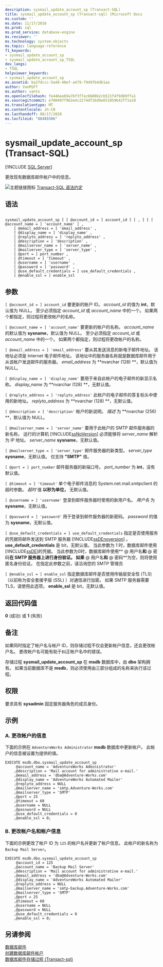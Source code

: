 ```yaml
---
description: sysmail_update_account_sp (Transact-SQL)
title: sysmail_update_account_sp (Transact-sql) |Microsoft Docs
ms.custom: ''
ms.date: 11/17/2016
ms.prod: sql
ms.prod_service: database-engine
ms.reviewer: ''
ms.technology: system-objects
ms.topic: language-reference
f1_keywords:
- sysmail_update_account_sp
- sysmail_update_account_sp_TSQL
dev_langs:
- TSQL
helpviewer_keywords:
- sysmail_update_account_sp
ms.assetid: ba2fdccc-5ed4-40ef-a479-79497b4d61aa
author: VanMSFT
ms.author: vanto
ms.openlocfilehash: fe446ee69a7bf3f7ac6600b2cb521f4f9d89ffa1
ms.sourcegitcommit: e700497f962e4c2274df16d9e651059b42ff1a10
ms.translationtype: MT
ms.contentlocale: zh-CN
ms.lasthandoff: 08/17/2020
ms.locfileid: "88485506"
---
```

# <a name="sysmail_update_account_sp-transact-sql"></a>sysmail_update_account_sp (Transact-SQL)
[!INCLUDE [SQL Server](../../includes/applies-to-version/sqlserver.md)]

  更改现有数据库邮件帐户中的信息。  
 
 
 ![主题链接图标](../../database-engine/configure-windows/media/topic-link.gif "“主题链接”图标") [Transact-SQL 语法约定](../../t-sql/language-elements/transact-sql-syntax-conventions-transact-sql.md)  
  
## <a name="syntax"></a>语法  
  
```  
  
sysmail_update_account_sp [ [ @account_id = ] account_id ] [ , ] [ [ @account_name = ] 'account_name' ] ,  
    [ @email_address = ] 'email_address' ,   
    [ @display_name = ] 'display_name' ,   
    [ @replyto_address = ] 'replyto_address' ,  
    [ @description = ] 'description' ,   
    [ @mailserver_name = ] 'server_name' ,   
    [ @mailserver_type = ] 'server_type' ,   
    [ @port = ] port_number ,   
    [ @timeout = ] 'timeout' ,  
    [ @username = ] 'username' ,  
    [ @password = ] 'password' ,  
    [ @use_default_credentials = ] use_default_credentials ,  
    [ @enable_ssl = ] enable_ssl   
```  
  
## <a name="arguments"></a>参数  
`[ @account_id = ] account_id` 要更新的帐户 ID。 *account_id* 的值为 **int**，默认值为 NULL。 至少必须指定 *account_id* 或 *account_name* 中的一个。 如果两个都指定，则过程将更改帐户的名称。  
  
`[ @account_name = ] 'account_name'` 要更新的帐户的名称。 *account_name* 的默认值为 **sysname**，默认值为 NULL。 至少必须指定 *account_id* 或 *account_name* 中的一个。 如果两个都指定，则过程将更改帐户的名称。  
  
`[ @email_address = ] 'email_address'` 要从其发送消息的新电子邮件地址。 该地址必须是 Internet 电子邮件地址。 该地址中的服务器名称就是数据库邮件用于从该帐户发送邮件的服务器。 *email_address* 为 **nvarchar (128) **，默认值为 NULL。  
  
`[ @display_name = ] 'display_name'` 要用于来自此帐户的电子邮件的新显示名称。 *display_name* 为 **nvarchar (128) **，无默认值。  
  
`[ @replyto_address = ] 'replyto_address'` 此帐户的电子邮件的答复标头中使用的新地址。 *replyto_address* 为 **nvarchar (128) **，无默认值。  
  
`[ @description = ] 'description'` 帐户的新说明。 *描述* 为 **nvarchar (256) **，默认值为 NULL。  
  
`[ @mailserver_name = ] 'server_name'` 要用于此帐户的 SMTP 邮件服务器的新名称。 运行的计算机 [!INCLUDE[ssNoVersion](../../includes/ssnoversion-md.md)] 必须能够将 *server_name* 解析为 IP 地址。 *server_name* **sysname**，无默认值。  
  
`[ @mailserver_type = ] 'server_type'` 邮件服务器的新类型。 *server_type* **sysname**，无默认值。 仅支持 **"SMTP"** 值。  
  
`[ @port = ] port_number` 邮件服务器的新端口号。 *port_number* 为 **int**，没有默认值。  
  
`[ @timeout = ] 'timeout'` 单个电子邮件消息的 System.net.mail.smtpclient 的超时参数。 *超时* 值 **以秒为单位，** 无默认值。  
  
`[ @username = ] 'username'` 登录到邮件服务器时使用的新用户名。 *用户名* 为 **sysname**，无默认值。  
  
`[ @password = ] 'password'` 用于登录到邮件服务器的新密码。 *password* 的值为 **sysname**，无默认值。  
  
`[ @use_default_credentials = ] use_default_credentials` 指定是否使用服务的凭据将邮件发送到 SMTP 服务器 [!INCLUDE[ssDEnoversion](../../includes/ssdenoversion-md.md)] 。 **use_default_credentials** 是 bit，无默认值。 当此参数为 1 时，数据库邮件使用[!INCLUDE[ssDE](../../includes/ssde-md.md)]的凭据。 当此参数为0时，数据库邮件使用** \@ 用户名**和** \@ 密码**在 SMTP 服务器上进行身份验证。 如果** \@ 用户名**和** \@ 密码**为空，则将使用匿名身份验证。 在指定此参数之前，请洽询您的 SMTP 管理员  
  
`[ @enable_ssl = ] enable_ssl` 指定数据库邮件是否使用传输层安全性 (TLS) （以前称为安全套接字层 (SSL) ）对通信进行加密。 如果 SMTP 服务器需要 TLS，请使用此选项。 **enable_ssl** 是 bit，无默认值。  
  
## <a name="return-code-values"></a>返回代码值  
 **0** (成功) 或 **1** (失败)   
  
## <a name="remarks"></a>备注  
 如果同时指定了帐户名与帐户 ID，则存储过程不仅会更新帐户信息，还会更改帐户名。 更改帐户名可能有助于纠正帐户名中的错误。  
  
 存储过程 **sysmail_update_account_sp** 在 **msdb** 数据库中，由 **dbo** 架构拥有。 如果当前数据库不是 **msdb**，则必须使用由三部分组成的名称来执行该过程。  
  
## <a name="permissions"></a>权限  
 要求具有 **sysadmin** 固定服务器角色的成员身份。  
  
## <a name="examples"></a>示例  
  
### <a name="a-changing-the-information-for-an-account"></a>A. 更改帐户的信息  
 下面的示例在 `AdventureWorks Administrator` **msdb** 数据库中更新帐户。 此帐户的信息被设置为提供的值。  
  
```  
EXECUTE msdb.dbo.sysmail_update_account_sp  
     @account_name = 'AdventureWorks Administrator'  
    ,@description = 'Mail account for administrative e-mail.'  
    ,@email_address = 'dba@Adventure-Works.com'  
    ,@display_name = 'AdventureWorks Automated Mailer'  
    ,@replyto_address = NULL  
    ,@mailserver_name = 'smtp.Adventure-Works.com'  
    ,@mailserver_type = 'SMTP'  
    ,@port = 25  
    ,@timeout = 60  
    ,@username = NULL  
    ,@password = NULL  
    ,@use_default_credentials = 0  
    ,@enable_ssl = 0;  
```  
  
### <a name="b-changing-the-name-of-an-account-and-the-information-for-an-account"></a>B. 更改帐户名和帐户信息  
 下面的示例更改了帐户 ID 为 `125` 的帐户名并更新了帐户信息。 此帐户的新名称为 `Backup Mail Server`。  
  
```  
EXECUTE msdb.dbo.sysmail_update_account_sp  
     @account_id = 125  
    ,@account_name = 'Backup Mail Server'  
    ,@description = 'Mail account for administrative e-mail.'  
    ,@email_address = 'dba@Adventure-Works.com'  
    ,@display_name = 'AdventureWorks Automated Mailer'  
    ,@replyto_address = NULL  
    ,@mailserver_name = 'smtp-backup.Adventure-Works.com'  
    ,@mailserver_type = 'SMTP'  
    ,@port = 25  
    ,@timeout = 60  
    ,@username = NULL  
    ,@password = NULL  
    ,@use_default_credentials = 0  
    ,@enable_ssl = 0;  
```  
  
## <a name="see-also"></a>另请参阅  
 [数据库邮件](../../relational-databases/database-mail/database-mail.md)   
 [创建数据库邮件帐户](../../relational-databases/database-mail/create-a-database-mail-account.md)   
 [数据库邮件存储过程 &#40;Transact-sql&#41;](../../relational-databases/system-stored-procedures/database-mail-stored-procedures-transact-sql.md)  
  
  
